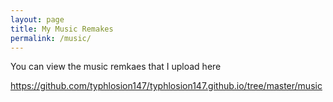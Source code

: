 ```yaml
---
layout: page
title: My Music Remakes
permalink: /music/
---
```


You can view the music remkaes that I upload here

https://github.com/typhlosion147/typhlosion147.github.io/tree/master/music
